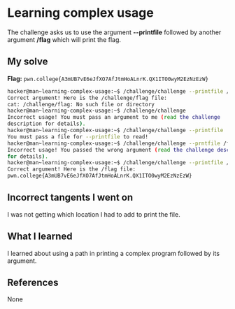 # Learning complex usage
The challenge asks us to use the argument **--printfile** followed by another argument **/flag** which will print the flag. 
## My solve
**Flag:** `pwn.college{A3mUB7vE6eJfXO7AfJtmHoALnrK.QX1ITO0wyM2EzNzEzW}`

```bash
hacker@man~learning-complex-usage:~$ /challenge/challenge --printfile /challenge/flag
Correct argument! Here is the /challenge/flag file:
cat: /challenge/flag: No such file or directory
hacker@man~learning-complex-usage:~$ /challenge/challenge
Incorrect usage! You must pass an argument to me (read the challenge
description for details).
hacker@man~learning-complex-usage:~$ /challenge/challenge --printfile
You must pass a file for --printfile to read!
hacker@man~learning-complex-usage:~$ /challenge/challenge --prntfile /flag
Incorrect usage! You passed the wrong argument (read the challenge description
for details).
hacker@man~learning-complex-usage:~$ /challenge/challenge --printfile /flag
Correct argument! Here is the /flag file:
pwn.college{A3mUB7vE6eJfXO7AfJtmHoALnrK.QX1ITO0wyM2EzNzEzW}
```
## Incorrect tangents I went on
I was not getting which location I had to add to print the file.
## What I learned
I learned about using a path in printing a complex program followed by its argument.
## References 
None